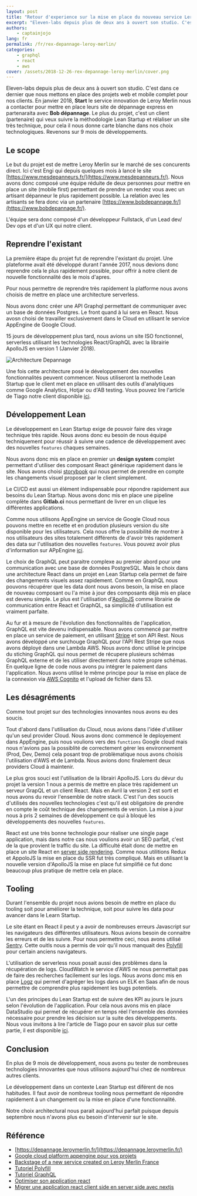 ```yaml
---
layout: post
title: "Retour d'experience sur la mise en place du nouveau service Leroy Melin"
excerpt: "Eleven-labs depuis plus de deux ans à ouvert son studio. C'est dans ce dernier que nous mettons en place des projets web et mobile complet pour nos clients. En janvier 2018, Start le service innovation de Leroy Merlin nous a contacter pour mettre en place leurs site de dépannage express en partenaraita avec Bob dépannage."
authors:
    - captainjojo
lang: fr
permalink: /fr/rex-depannage-leroy-merlin/
categories:
    - graphql
    - react
    - aws
cover: /assets/2018-12-26-rex-depannage-leroy-merlin/cover.png
---
```


Eleven-labs depuis plus de deux ans à ouvert son studio. C'est dans ce dernier que nous mettons en place des projets web et mobile complet pour nos clients. En janvier 2018, **Start** le service innovation de Leroy Merlin nous a contacter pour mettre en place leurs site de dépannage express en partenaraita avec **Bob dépannage**.
Le plus du projet, c'est un client (partenaire) qui veux suivre la méthodologie Lean Startup et rélaliser un site très technique, pour cela il nous donne carte blanche dans nos choix technologiques. Revenons sur 9 mois de développements.

## Le scope

Le but du projet est de mettre Leroy Merlin sur le marché de ses concurents direct. Ici c'est Engi qui depuis quelques mois à lancé le site [https://www.mesdepanneurs.fr/](https://www.mesdepanneurs.fr/). Nous avons donc composé une équipe réduite de deux personnes pour mettre en place un site (mobile first) permettant de prendre un rendez vous avec un artisant dépanneur le plus rapidement possible. La relation avec les artisants se fera donc via un partenaire [https://www.bobdepannage.fr/](https://www.bobdepannage.fr/).

L'équipe sera donc composé d'un développeur Fullstack, d'un Lead dev/ Dev ops et d'un UX qui notre client.

## Reprendre l'existant

La première étape du projet fut de reprendre l'existant du projet. Une plateforme avait été développé durant l'année 2017, nous devions donc reprendre cela le plus rapidement possible, pour offrir à notre client de nouvelle fonctionnalité des le mois d'apres.

Pour nous permettre de reprendre très rapidement la platforme nous avons choisis de mettre en place une architecture serverless.

Nous avons donc créer une API Graphql permettant de communiquer avec un base de données Postgres. Le front quand à lui sera en React. Nous avosn choisi de travailler exclusivement dans le Cloud en utilisant le service AppEngine de Google Cloud.

15 jours de développement plus tard, nous avions un site ISO fonctionnel, serverless utilisant les technologies React/GraphQL avec la librairie ApolloJS en version 1 (Janvier 2018).

![Architecture Depannage]({{site.baseurl}}/assets/2018-12-26-rex-depannage-leroy-merlin/architecture.png)


Une fois cette architecture posé le développement des nouvelles fonctionnalités peuvent commencer. Nous utiliseront la methode Lean Startup que le client met en place en utilisant des outils d'analytiques comme Google Analytics, Hotjar ou d'AB testing. Vous pouvez lire l'article de Tiago notre client disponible [ici](https://medium.com/leroymerlin-tech-digital/backstage-of-a-new-service-created-for-leroy-merlin-france-ca81b15d51be).

## Développement Lean

Le développement en Lean Startup exige de pouvoir faire des virage technique très rapide. Nous avons donc eu besoin de nous équipé techniquement pour réussir à suivre une cadence de développement avec des nouvelles `features` chaques semaines.

Nous avons donc mis en place en premier un **design system** complet permettant d'utiliser des composant React générique rapidement dans le site. Nous avons choisi [storybook](https://storybook.js.org/) qui nous permet de prendre en compte les changements visuel proposer par le client simplement.

Le CI/CD est aussi un élément indispensable pour répondre rapidement aux besoins du Lean Startup. Nous avons donc mis en place une pipeline complète dans **Gitlab.ci** nous permettant de livrer en un clique les différentes applications.

Comme nous utilisons AppEngine un service de Google Cloud nous pouvons mettre en recette et en prodution plusieurs version du site disponible pour les utilisateurs. Cela nous offre la possibilité de montrer à nos utilisateurs des sites totalement différents de d'avoir très rapidement des data sur l'utilisation des nouvelles `features`. Vous pouvez avoir plus d'information sur APpEngine [ici](https://blog.eleven-labs.com/fr/google-cloud-platform-appengine-pour-vos-projets/).

Le choix de GraphQL peut paraitre complexe au premier abord pour une communication avec une base de données PostgreSQL. Mais le choix dans une architecture React dans un projet en Lean Startup cela permet de faire des changements visuels assez rapidement. Comme en GraphQL nous pouvons récupérer que les data dont nous avons besoin, la mise en place de nouveau composant ou l'a mise à jour des composants dèjà mis en place est devenu simple. Le plus est l'utilisation d'[ApolloJS](https://www.apollographql.com/) comme librairie de communication entre React et GraphQL, sa simplicité d'utilisation est vraiment parfaite.

Au fur et à mesure de l'évolution des fonctionnalités de l'application, GraphQL est vite devenu indispensable. Nous avons commencé par mettre en place un service de paiement, en utilisant [Stripe](https://stripe.com/fr) et son API Rest. Nous avons développé une surchouge GraphQL pour l'API Rest Stripe que nous avons déployé dans une Lambda AWS. Nous avons donc utilisé le principe du stiching GraphQL qui nous permet de récupere plusieurs schémas GraphQL externe et de les utiliser directement dans notre propre schémas. En quelque ligne de code nous avons pu intégrer le paiement dans l'application. Nous avons utilisé le même principe pour la mise en place de la connexion via [AWS Cognito](https://aws.amazon.com/fr/cognito/) et l'upload de fichier dans S3.

## Les désagréments

Comme tout projet sur des technologies innovantes nous avons eu des soucis.

Tout d'abord dans l'utilisation du Cloud, nous avions dans l'idée d'utiliser qu'un seul provider Cloud. Nous avons donc commencé le deployement dans AppEngine, puis nous voulions vers des `functions` Google cloud mais nous n'avions pas la possiblité de correctement gérer les environnement (Prod, Dev, Demo) cela posant trop de problèmatique nous avons choisis l'utilisation d'AWS et de Lambda. Nous avions donc finalement deux providers Cloud à maintenir.

Le plus gros souci est l'utilisation de la librairi ApolloJS. Lors du dévur du projet la version 1 nous a permis de mettre en place très rapidement un serveur GrapQL et un client React. Mais en Avril la version 2 est sorti et nous avons du revoir l'ensemble de notre stack. C'est l'un des soucis d'utilisés des nouvelles technologies c'est qu'il est obligatoire de prendre en compte le coût technique des changements de version. La mise à jour nous à pris 2 semaines de développement ce qui à bloqué les développements des nouvelles `features`.

React est une très bonne technologie pour réaliser une single page application, mais dans notre cas nous voulions avoir un SEO parfait, c'est de la que provient le traffic du site. La difficulté était donc de mettre en place un site React en [server side rendering](https://medium.freecodecamp.org/what-exactly-is-client-side-rendering-and-hows-it-different-from-server-side-rendering-bd5c786b340d). Comme nous utilitions Redux et AppoloJS la mise en place du SSR fut très compliqué. Mais en utilisant la nouvelle version d'ApolloJS la mise en place fut simplifié ce fut donc beaucoup plus pratique de mettre cela en place.

## Tooling

Durant l'ensemble du projet nous avions besoin de mettre en place du tooling soit pour améliorer la technique, soit pour suivre les data pour avancer dans le Learn Startup.

Le site étant en React il peut y a avoir de nombreuses erreurs Javascript sur les navigateurs des différentes utilisateurs. Nous avions besoin de connaitre les erreurs et de les suivre. Pour nous permettre ceci, nous avons utilisé [Sentry](https://sentry.io). Cette ouitls nous a permis de voir qu'il nous manquait des [Polyfill](https://blog.eleven-labs.com/fr/tutoriel-polyfill/) pour certain anciens navigateurs.

L'utilisation de serverless nous posait aussi des problèmes dans la récupération de logs. CloudWatch le service d'AWS ne nous permettait pas de faire des recherches facilement sur les logs. Nous avons donc mis en place [Logz](https://logz.io/) qui permet d'agréger les logs dans un ELK en Saas afin de nous permettre de comprendre plus rapidement les bugs potentiels.

L'un des principes du Lean Startup est de suivre des KPI au jours le jours selon l'évolution de l'application. Pour cela nous avons mis en place DataStudio qui permet de récupérer en temps réel l'ensemble des données nécessaire pour prendre les décision sur la suite des développements. Nous vous invitons à lire l'article de Tiago pour en savoir plus sur cette partie, il est disponible [ici](https://medium.com/leroymerlin-tech-digital/backstage-of-a-new-service-created-for-leroy-merlin-france-ca81b15d51be).

## Conclusion

En plus de 9 mois de développement, nous avons pu tester de nombreuses technologies innovantes que nous utilisons aujourd'hui chez de nombreux autres clients.

Le développement dans un contexte Lean Startup est diférent de nos habitudes. Il faut avoir de nombreux tooling nous permettant de répondre rapidement à un changement ou la mise en place d'une fonctionnalité.

Notre choix architectural nous parait aujourd'hui  parfait puisque depuis septembre nous n'avons plus eu besoin d'intervenir sur le site.

## Référence

- [https://depannage.leroymerlin.fr/](https://depannage.leroymerlin.fr/)
- [Google cloud platform appengine pour vos projets](https://blog.eleven-labs.com/fr/google-cloud-platform-appengine-pour-vos-projets/)
- [Backstage of a new service created on Leroy Merlin France](https://medium.com/leroymerlin-tech-digital/backstage-of-a-new-service-created-for-leroy-merlin-france-ca81b15d51be)
- [Tutoriel Polyfill](https://blog.eleven-labs.com/fr/tutoriel-polyfill/)
- [Tutoriel GraphQL](https://blog.eleven-labs.com/fr/graphql-kesako/)
- [Optimiser son application react](https://blog.eleven-labs.com/fr/optimiser-son-application-react/)
- [Migrer une application react client side en server side avec nextjs](https://blog.eleven-labs.com/fr/migrer-une-application-react-client-side-en-server-side-avec-nextjs/)